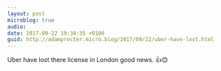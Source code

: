 ```yaml
---
layout: post
microblog: true
audio: 
date: 2017-09-22 19:34:35 +0100
guid: http://adamprocter.micro.blog/2017/09/22/uber-have-lost.html
---
```

Uber have lost there license in London good news. 👍😊
